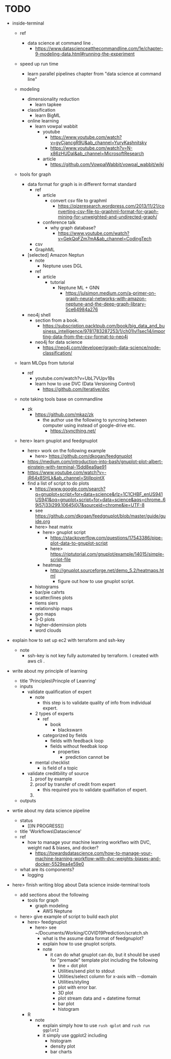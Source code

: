 # TODO

* inside-terminal
    * ref
        * data science at command line .
            * https://www.datascienceatthecommandline.com/1e/chapter-9-modeling-data.html#running-the-experiment
    * speed up run time
        * learn parallel pipelines chapter from "data science at command line"
    * modeling 
        * dimensionality reduction
            * learn tapkee
        * classification
            * learn BigML
        * online learning
            * learn vowpal wabbit 
                * youtube
                    * https://www.youtube.com/watch?v=gyCjancgR9U&ab_channel=YuryKashnitsky
                    * https://www.youtube.com/watch?v=N-x86zHUDaI&ab_channel=MicrosoftResearch
                * article
                    * https://github.com/VowpalWabbit/vowpal_wabbit/wiki
    * tools for graph 
        * data format for graph is in different format standard
            * ref
                * article
                    * convert csv file to graphml
                        * https://qizeresearch.wordpress.com/2013/11/21/converting-csv-file-to-graphml-format-for-graph-mining-for-unweighted-and-undirected-graph/
                * conference talk
                    * why graph database?
                        * https://www.youtube.com/watch?v=GekQqFZm7mA&ab_channel=CodingTech 
            * csv 
            * GraphML
        * [selected] Amazon Neptun
            * note
                * Neptune uses DGL
            * ref
                * article 
                    * tutorial
                        * Neptune ML + GNN
                            * https://julsimon.medium.com/a-primer-on-graph-neural-networks-with-amazon-neptune-and-the-deep-graph-library-5ce64984a276
        * neo4j shell
            * section from a book.
                * https://subscription.packtpub.com/book/big_data_and_business_intelligence/9781783287253/1/ch01lvl1sec14/importing-data-from-the-csv-format-to-neo4j
            * neo4j for data science
                * https://neo4j.com/developer/graph-data-science/node-classification/
    * learn MLOps from tutorial 
        * ref
            * youtube.com/watch?v=UbL7VUpv1Bs
            * learn how to use DVC (Data Versioning Control)
                * https://github.com/iterative/dvc

    * note taking tools base on commandline 
        * zk
            * https://github.com/mkaz/zk
                * the author use the following to syncning between computer using instead
                    of google-drive etc.
                    * https://syncthing.net/ 

    * here> learn gnuplot and feedgnuplot
        * here> work on the following example 
            * here> https://github.com/dkogan/feedgnuplot
        * https://medium.com/introduction-into-bash/gnuplot-plot-albert-einstein-with-terminal-15dd8ea9ae91
        * https://www.youtube.com/watch?v=-jR64x8SHLk&ab_channel=StillpointX
        * find a list of script to do plots
            * https://www.google.com/search?q=gnuplot+script+for+data+science&rlz=1C1CHBF_enUS941US941&oq=gnuplot+script+for+data+science&aqs=chrome..69i57j33i299.10645j0j7&sourceid=chrome&ie=UTF-8
            * see https://github.com/dkogan/feedgnuplot/blob/master/guide/guide.org 
            * here> heat matrix
                * here> gnuplot script
                    * https://stackoverflow.com/questions/17543386/pipe-plot-data-to-gnuplot-script
                    * here> https://riptutorial.com/gnuplot/example/14015/simple-script-file
                * heatmap
                    * http://gnuplot.sourceforge.net/demo_5.2/heatmaps.html 
                        * figure out how to use gnuplot script.
            * histograms
            * bar/pie cahrts
            * scatter/lines plots 
            * tiems siers
            * relationship maps
            * geo maps
            * 3-D plots 
            * higher-ddeminsion plots
            * word clouds

* explain how to set up ec2 with terraform and ssh-key 
    * note
        * ssh-key is not key fully automated by terraform. I created with aws cli .
* write about my principle of learning 
    * title 'Principles\Princple of Leanring' 
    * inputs 
        * validate qualification of expert 
            * note 
                * this step is to validate quality of info from individual expert.
            * 2 types of experts
                * ref
                    * book
                        * blackswarn
                * categorized by fields
                    * fields with feedback loop
                    * fields without feedbak loop
                        * properties
                            * prediction cannot be 
            * mental checklist
                * is field of a topic 
        * validate creditbility of source
            1. proof by example
            2. proof by transfer of credit from expert 
                * this required you to validate qualifiation of expert.
            3. 
    * outputs

* wrtie about my data science pipeline 
    * status 
        * [[IN PROGRESS]]
    * title 'Workflows\Datascience\'
    * ref
        * how to manage your machine leanring workflwo with DVC, weight nad & biases, and docker?
            * https://towardsdatascience.com/how-to-manage-your-machine-learning-workflow-with-dvc-weights-biases-and-docker-5529ea4e59e0
    * what are its components?
        * logging

* here> finish writing blog about Data science inside-terminal tools
    * add sections about the following
        * tools for graph 
            * graph modeling
                * AWS Neptune
    * here> give example of script to build each plot
        * here> feedgnuplot 
            * here> see ~/Documents/Working/COVID19Prediction/scratch.sh
                * what is the assume data format of feedgnuplot?
                * explain how to use gnuplot scripts.
                * note
                    * it can do what gnuplot can do, but it should be used for 
                        "premade" template plot  including the following
                        * line + dot plot
                        * Utilities/send plot to stdout
                        * Utilities/select column for x-axis with --domain
                        * Utilities/styling 
                        * plot with error bar.
                        * 3D plot
                        * plot stream data and + datetime format
                        * bar plot
                        * histogram
        * R 
            * note 
                * explain simply how to use `rush qplot` and `rush run ggplot2`
                * it simply use ggplot2 including
                    * histogram
                    * density plot 
                    * bar charts
        <!-- * termgraph -->
        <!--     * I think feedgnuplot can do what termgraph do, except heatmap. -->
        <!--         * how hard to do heatmap with R? -->
        <!--     * do i even needs this? --> 
        <!--         * does it support pipeline. -->
        <!--     * what is its assume data? --> 
        <!--     * note -->
        <!--         * use for simple plot including -->
        <!--             * heatmap --> 
